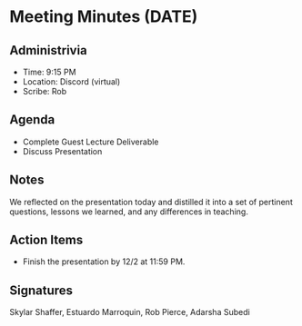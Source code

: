 # Meeting Minutes (DATE)

## Administrivia
<!-- The scribe is the person taking the _notes_. This is encouraged to be a single person to reduce problems. -->
* Time: 9:15 PM
* Location: Discord (virtual)
* Scribe: Rob

## Agenda
* Complete Guest Lecture Deliverable
* Discuss Presentation

## Notes
We reflected on the presentation today and distilled it into a set of pertinent questions, lessons we learned, and any differences in teaching.


## Action Items
<!-- These are generally distilled from the notes. Essentially, these are "by the next meetings, _this person_ will take _this action_." -->
* Finish the presentation by 12/2 at 11:59 PM.

## Signatures
<!-- After the notes and action items have been pushed, each person should take a time to review them. If everything is agreeable, push a single commit with your name as a signature. -->
Skylar Shaffer, Estuardo Marroquin, Rob Pierce, Adarsha Subedi
